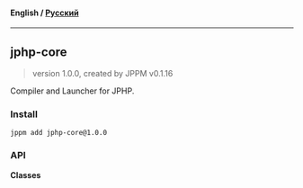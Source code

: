 #### **English** / [Русский](README.ru.md)

---

## jphp-core
> version 1.0.0, created by JPPM v0.1.16

Compiler and Launcher for JPHP.

### Install
```
jppm add jphp-core@1.0.0
```

### API
**Classes**